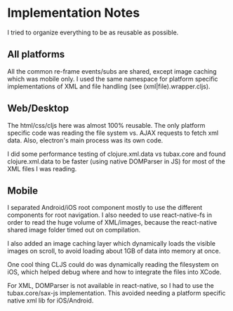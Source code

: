 # Implementation Notes

I tried to organize everything to be as reusable as possible.

## All platforms

All the common re-frame events/subs are shared, except image caching
which was mobile only. I used the same namespace for platform specific
implementations of XML and file handling (see (xml|file).wrapper.cljs).

## Web/Desktop

The html/css/cljs here was almost 100% reusable. The only platform specific code
was reading the file system vs. AJAX requests to fetch xml data. Also,
electron's main process was its own code.

I did some performance testing of clojure.xml.data vs tubax.core and
found clojure.xml.data to be faster (using native DOMParser in JS) for
most of the XML files I was reading.

## Mobile

I separated Android/iOS root component mostly to use the different
components for root navigation. I also needed to use react-native-fs
in order to read the huge volume of XML/images, because the react-native
shared image folder timed out on compilation.

I also added an image caching layer which dynamically loads the visible
images on scroll, to avoid loading about 1GB of data into memory at once.

One cool thing CLJS could do was dynamically reading the filesystem on
iOS, which helped debug where and how to integrate the files into XCode.

For XML, DOMParser is not available in react-native, so I had to use the
tubax.core/sax-js implementation. This avoided needing a platform specific
native xml lib for iOS/Android.

